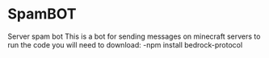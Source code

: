 # SpamBOT
Server spam bot         This is a bot for sending messages on minecraft servers
         to run the code you will need to download:
-npm install bedrock-protocol
